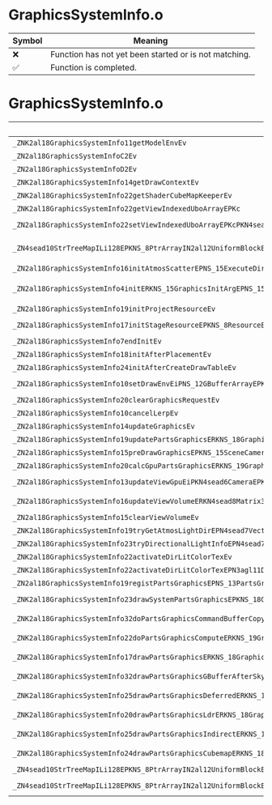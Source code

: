 # GraphicsSystemInfo.o
| Symbol | Meaning 
| ------------- | ------------- 
| :x: | Function has not yet been started or is not matching. 
| :white_check_mark: | Function is completed. 


# GraphicsSystemInfo.o
| Symbol (Demangled) | Symbol (Mangled) | Decompiled? |
| ------------- |  ------------- | ------------- |
| `_ZNK2al18GraphicsSystemInfo11getModelEnvEv` | `al::GraphicsSystemInfo::getModelEnv(void)const` | :white_check_mark: |
| `_ZN2al18GraphicsSystemInfoC2Ev` | `al::GraphicsSystemInfo::GraphicsSystemInfo(void)` | :white_check_mark: |
| `_ZN2al18GraphicsSystemInfoD2Ev` | `al::GraphicsSystemInfo::~GraphicsSystemInfo()` | :white_check_mark: |
| `_ZNK2al18GraphicsSystemInfo14getDrawContextEv` | `al::GraphicsSystemInfo::getDrawContext(void)const` | :white_check_mark: |
| `_ZNK2al18GraphicsSystemInfo22getShaderCubeMapKeeperEv` | `al::GraphicsSystemInfo::getShaderCubeMapKeeper(void)const` | :white_check_mark: |
| `_ZNK2al18GraphicsSystemInfo22getViewIndexedUboArrayEPKc` | `al::GraphicsSystemInfo::getViewIndexedUboArray(char const*)const` | :white_check_mark: |
| `_ZN2al18GraphicsSystemInfo22setViewIndexedUboArrayEPKcPKN4sead8PtrArrayINS_12UniformBlockEEE` | `al::GraphicsSystemInfo::setViewIndexedUboArray(char const*,sead::PtrArray<al::UniformBlock> const*)` | :white_check_mark: |
| `_ZN4sead10StrTreeMapILi128EPKNS_8PtrArrayIN2al12UniformBlockEEEE6insertERKNS_14SafeStringBaseIcEERKS6_` | `sead::StrTreeMap<128,sead::PtrArray<al::UniformBlock> const*>::insert(sead::SafeStringBase<char> const&,sead::PtrArray<al::UniformBlock> const* const&)` | :white_check_mark: |
| `_ZN2al18GraphicsSystemInfo16initAtmosScatterEPNS_15ExecuteDirectorE` | `al::GraphicsSystemInfo::initAtmosScatter(al::ExecuteDirector *)` | :white_check_mark: |
| `_ZN2al18GraphicsSystemInfo4initERKNS_15GraphicsInitArgEPNS_15AreaObjDirectorEPNS_15ExecuteDirectorEPNS_12EffectSystemEPNS_12PlayerHolderEPNS_15SceneCameraInfoEPNS_12ShaderHolderE` | `al::GraphicsSystemInfo::init(al::GraphicsInitArg const&,al::AreaObjDirector *,al::ExecuteDirector *,al::EffectSystem *,al::PlayerHolder *,al::SceneCameraInfo *,al::ShaderHolder *)` | :white_check_mark: |
| `_ZN2al18GraphicsSystemInfo19initProjectResourceEv` | `al::GraphicsSystemInfo::initProjectResource(void)` | :white_check_mark: |
| `_ZN2al18GraphicsSystemInfo17initStageResourceEPKNS_8ResourceEPKcS5_` | `al::GraphicsSystemInfo::initStageResource(al::Resource const*,char const*,char const*)` | :white_check_mark: |
| `_ZN2al18GraphicsSystemInfo7endInitEv` | `al::GraphicsSystemInfo::endInit(void)` | :white_check_mark: |
| `_ZN2al18GraphicsSystemInfo18initAfterPlacementEv` | `al::GraphicsSystemInfo::initAfterPlacement(void)` | :white_check_mark: |
| `_ZN2al18GraphicsSystemInfo24initAfterCreateDrawTableEv` | `al::GraphicsSystemInfo::initAfterCreateDrawTable(void)` | :white_check_mark: |
| `_ZN2al18GraphicsSystemInfo10setDrawEnvEiPNS_12GBufferArrayEPKN4sead6CameraEPKNS_10ProjectionE` | `al::GraphicsSystemInfo::setDrawEnv(int,al::GBufferArray *,sead::Camera const*,al::Projection const*)` | :white_check_mark: |
| `_ZN2al18GraphicsSystemInfo20clearGraphicsRequestEv` | `al::GraphicsSystemInfo::clearGraphicsRequest(void)` | :white_check_mark: |
| `_ZN2al18GraphicsSystemInfo10cancelLerpEv` | `al::GraphicsSystemInfo::cancelLerp(void)` | :white_check_mark: |
| `_ZN2al18GraphicsSystemInfo14updateGraphicsEv` | `al::GraphicsSystemInfo::updateGraphics(void)` | :white_check_mark: |
| `_ZN2al18GraphicsSystemInfo19updatePartsGraphicsERKNS_18GraphicsUpdateInfoE` | `al::GraphicsSystemInfo::updatePartsGraphics(al::GraphicsUpdateInfo const&)` | :white_check_mark: |
| `_ZN2al18GraphicsSystemInfo15preDrawGraphicsEPKNS_15SceneCameraInfoE` | `al::GraphicsSystemInfo::preDrawGraphics(al::SceneCameraInfo const*)` | :white_check_mark: |
| `_ZN2al18GraphicsSystemInfo20calcGpuPartsGraphicsERKNS_19GraphicsCalcGpuInfoE` | `al::GraphicsSystemInfo::calcGpuPartsGraphics(al::GraphicsCalcGpuInfo const&)` | :white_check_mark: |
| `_ZN2al18GraphicsSystemInfo13updateViewGpuEiPKN4sead6CameraEPKNS_10ProjectionE` | `al::GraphicsSystemInfo::updateViewGpu(int,sead::Camera const*,al::Projection const*)` | :white_check_mark: |
| `_ZN2al18GraphicsSystemInfo16updateViewVolumeERKN4sead8Matrix34IfEERKNS1_8Matrix44IfEE` | `al::GraphicsSystemInfo::updateViewVolume(sead::Matrix34<float> const&,sead::Matrix44<float> const&)` | :white_check_mark: |
| `_ZN2al18GraphicsSystemInfo15clearViewVolumeEv` | `al::GraphicsSystemInfo::clearViewVolume(void)` | :white_check_mark: |
| `_ZNK2al18GraphicsSystemInfo19tryGetAtmosLightDirEPN4sead7Vector3IfEE` | `al::GraphicsSystemInfo::tryGetAtmosLightDir(sead::Vector3<float> *)const` | :white_check_mark: |
| `_ZNK2al18GraphicsSystemInfo23tryDirectionalLightInfoEPN4sead7Vector3IfEE` | `al::GraphicsSystemInfo::tryDirectionalLightInfo(sead::Vector3<float> *)const` | :white_check_mark: |
| `_ZNK2al18GraphicsSystemInfo22activateDirLitColorTexEv` | `al::GraphicsSystemInfo::activateDirLitColorTex(void)const` | :white_check_mark: |
| `_ZNK2al18GraphicsSystemInfo22activateDirLitColorTexEPN3agl11DrawContextE` | `al::GraphicsSystemInfo::activateDirLitColorTex(agl::DrawContext *)const` | :white_check_mark: |
| `_ZN2al18GraphicsSystemInfo19registPartsGraphicsEPNS_13PartsGraphicsE` | `al::GraphicsSystemInfo::registPartsGraphics(al::PartsGraphics *)` | :white_check_mark: |
| `_ZNK2al18GraphicsSystemInfo23drawSystemPartsGraphicsEPKNS_18GraphicsRenderInfoE` | `al::GraphicsSystemInfo::drawSystemPartsGraphics(al::GraphicsRenderInfo const*)const` | :white_check_mark: |
| `_ZNK2al18GraphicsSystemInfo32doPartsGraphicsCommandBufferCopyERKNS_16GraphicsCopyInfoE` | `al::GraphicsSystemInfo::doPartsGraphicsCommandBufferCopy(al::GraphicsCopyInfo const&)const` | :white_check_mark: |
| `_ZNK2al18GraphicsSystemInfo22doPartsGraphicsComputeERKNS_19GraphicsComputeInfoE` | `al::GraphicsSystemInfo::doPartsGraphicsCompute(al::GraphicsComputeInfo const&)const` | :white_check_mark: |
| `_ZNK2al18GraphicsSystemInfo17drawPartsGraphicsERKNS_18GraphicsRenderInfoERKNS_15RenderVariablesE` | `al::GraphicsSystemInfo::drawPartsGraphics(al::GraphicsRenderInfo const&,al::RenderVariables const&)const` | :white_check_mark: |
| `_ZNK2al18GraphicsSystemInfo32drawPartsGraphicsGBufferAfterSkyERKNS_18GraphicsRenderInfoE` | `al::GraphicsSystemInfo::drawPartsGraphicsGBufferAfterSky(al::GraphicsRenderInfo const&)const` | :white_check_mark: |
| `_ZNK2al18GraphicsSystemInfo25drawPartsGraphicsDeferredERKNS_18GraphicsRenderInfoE` | `al::GraphicsSystemInfo::drawPartsGraphicsDeferred(al::GraphicsRenderInfo const&)const` | :white_check_mark: |
| `_ZNK2al18GraphicsSystemInfo20drawPartsGraphicsLdrERKNS_18GraphicsRenderInfoE` | `al::GraphicsSystemInfo::drawPartsGraphicsLdr(al::GraphicsRenderInfo const&)const` | :white_check_mark: |
| `_ZNK2al18GraphicsSystemInfo25drawPartsGraphicsIndirectERKNS_18GraphicsRenderInfoERKNS_15RenderVariablesE` | `al::GraphicsSystemInfo::drawPartsGraphicsIndirect(al::GraphicsRenderInfo const&,al::RenderVariables const&)const` | :white_check_mark: |
| `_ZNK2al18GraphicsSystemInfo24drawPartsGraphicsCubemapERKNS_18GraphicsRenderInfoE` | `al::GraphicsSystemInfo::drawPartsGraphicsCubemap(al::GraphicsRenderInfo const&)const` | :white_check_mark: |
| `_ZN4sead10StrTreeMapILi128EPKNS_8PtrArrayIN2al12UniformBlockEEEE4NodeD0Ev` | `sead::StrTreeMap<128,sead::PtrArray<al::UniformBlock> const*>::Node::~Node()` | :white_check_mark: |
| `_ZN4sead10StrTreeMapILi128EPKNS_8PtrArrayIN2al12UniformBlockEEEE4Node6erase_Ev` | `sead::StrTreeMap<128,sead::PtrArray<al::UniformBlock> const*>::Node::erase_(void)` | :white_check_mark: |
